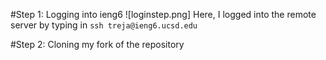 #Step 1: Logging into ieng6
![loginstep.png]
Here, I logged into the remote server by typing in `ssh treja@ieng6.ucsd.edu`

#Step 2: Cloning my fork of the repository
